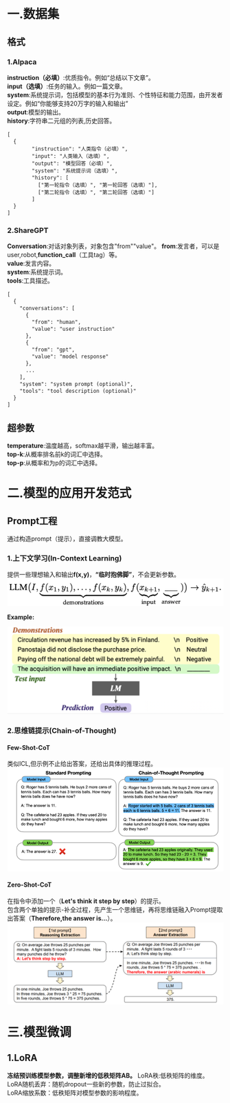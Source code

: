 # 一.数据集
## 格式
### 1.Alpaca
**instruction（必填）**:优质指令。例如“总结以下文章”。  
**input（选填）**:任务的输入。例如一篇文章。  
**system**:系统提示词，包括模型的基本行为准则、个性特征和能力范围，由开发者设定。例如“你能够支持20万字的输入和输出”  
**output**:模型的输出。  
**history**:字符串二元组的列表,历史回答。  
```
[
  {
        "instruction": "人类指令（必填）",
        "input": "人类输入（选填）",
        "output": "模型回答（必填）",
        "system": "系统提示词（选填）",
        "history": [
          ["第一轮指令（选填）", "第一轮回答（选填）"],
          ["第二轮指令（选填）", "第二轮回答（选填）"]
        ]
  }
]
```  
### 2.ShareGPT
**Conversation**:对话对象列表，对象包含"from""value"。
**from**:发言者，可以是user,robot,**function_call**（工具tag）等。  
**value**:发言内容。  
**system**:系统提示词。  
**tools**:工具描述。  
```
[
  {
    "conversations": [
      {
        "from": "human",
        "value": "user instruction"
      },
      {
        "from": "gpt",
        "value": "model response"
      }, 
      ...
    ],
    "system": "system prompt (optional)",
    "tools": "tool description (optional)"
  }
]
```
## 超参数
**temperature**:温度越高，softmax越平滑，输出越丰富。  
**top-k**:从概率排名前k的词汇中选择。  
**top-p**:从概率和为p的词汇中选择。  
  
# 二.模型的应用开发范式
## Prompt工程
通过构造prompt（提示），直接调教大模型。
### 1.上下文学习(In-Context Learning)
提供一些理想输入和输出**f(x,y)**，**“临时抱佛脚”**，不会更新参数。
![ICL_formula](./Datawhale_AI_Winter_Graph/ICL_formula.png "ICL_formula")
  
**Example:**  

![ICL_fact](./Datawhale_AI_Winter_Graph/ICL_fact.png "ICL_fact")
### 2.思维链提示(Chain-of-Thought)  
#### Few-Shot-CoT
类似ICL,但示例不止给出答案，还给出具体的推理过程。  
![CoT_fact](./Datawhale_AI_Winter_Graph/CoT.png "CoT_fact")

#### Zero-Shot-CoT
在指令中添加一个（**Let's think it step by step**）的提示。  
包含两个单独的提示-补全过程，先产生一个思维链，再将思维链融入Prompt提取出答案（**Therefore,the answer is...**）。
![Zero_Shot_CoT_fact](./Datawhale_AI_Winter_Graph/Zero_Shot_CoT.png "Zero_Shot_CoT_fact")
# 三.模型微调
## 1.LoRA
**冻结预训练模型参数，调整新增的低秩矩阵AB。**
LoRA秩:低秩矩阵的维度。  
LoRA随机丢弃：随机dropout一些新的参数，防止过拟合。  
LoRA缩放系数：低秩矩阵对模型参数的影响程度。
